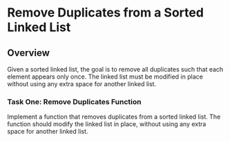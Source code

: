# Remove Duplicates from a Sorted Linked List

## Overview

Given a sorted linked list, the goal is to remove all duplicates such that each element appears only once. The linked list must be modified in place without using any extra space for another linked list.

### Task One: Remove Duplicates Function

Implement a function that removes duplicates from a sorted linked list. The function should modify the linked list in place, without using any extra space for another linked list.

